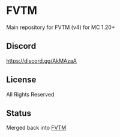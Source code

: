 FVTM
=======
Main repository for FVTM (v4) for MC 1.20+

Discord
------
https://discord.gg/AkMAzaA

License 
------
All Rights Reserved


## Status
Merged back into [FVTM](https://github.com/Fexcraft/FVTM)
